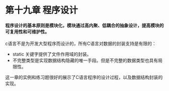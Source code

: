 # 第十九章 程序设计

#### 程序设计的基本原则是模块化，模块通过高内聚、低耦合的抽象设计，提高模块的可复用性和可维护性。



c语言不是为开发大型程序而设计的，所有C语言对数据的封装支持是有限的：

- static 关键字提供了文件作用域的封装。
- 不完整类型是实现数据结构隐藏的唯一手段。但是不完整的数据类型也具有局限性。



这一章的实例和练习题很好的展示了C语言程序的设计过程，以及数据结构封装的实现。

